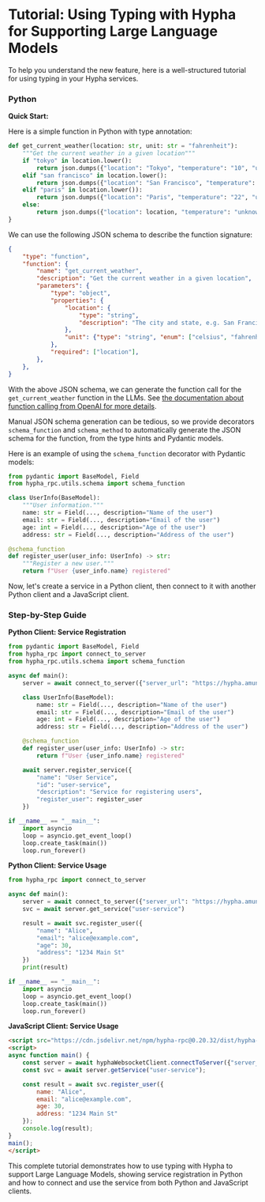 
# Tutorial: Using Typing with Hypha for Supporting Large Language Models

To help you understand the new feature, here is a well-structured tutorial for using typing in your Hypha services.

### Python

**Quick Start:**

Here is a simple function in Python with type annotation:

```python
def get_current_weather(location: str, unit: str = "fahrenheit"):
    """Get the current weather in a given location"""
    if "tokyo" in location.lower():
        return json.dumps({"location": "Tokyo", "temperature": "10", "unit": unit})
    elif "san francisco" in location.lower():
        return json.dumps({"location": "San Francisco", "temperature": "72", "unit": unit})
    elif "paris" in location.lower()):
        return json.dumps({"location": "Paris", "temperature": "22", "unit": unit})
    else:
        return json.dumps({"location": location, "temperature": "unknown"})
}
```

We can use the following JSON schema to describe the function signature:

```json
{
    "type": "function",
    "function": {
        "name": "get_current_weather",
        "description": "Get the current weather in a given location",
        "parameters": {
            "type": "object",
            "properties": {
                "location": {
                    "type": "string",
                    "description": "The city and state, e.g. San Francisco, CA",
                },
                "unit": {"type": "string", "enum": ["celsius", "fahrenheit"]},
            },
            "required": ["location"],
        },
    },
}
```

With the above JSON schema, we can generate the function call for the `get_current_weather` function in the LLMs. See [the documentation about function calling from OpenAI for more details](https://platform.openai.com/docs/guides/function-calling).

Manual JSON schema generation can be tedious, so we provide decorators `schema_function` and `schema_method` to automatically generate the JSON schema for the function, from the type hints and Pydantic models.

Here is an example of using the `schema_function` decorator with Pydantic models:

```python
from pydantic import BaseModel, Field
from hypha_rpc.utils.schema import schema_function

class UserInfo(BaseModel):
    """User information."""
    name: str = Field(..., description="Name of the user")
    email: str = Field(..., description="Email of the user")
    age: int = Field(..., description="Age of the user")
    address: str = Field(..., description="Address of the user")

@schema_function
def register_user(user_info: UserInfo) -> str:
    """Register a new user."""
    return f"User {user_info.name} registered"
```

Now, let's create a service in a Python client, then connect to it with another Python client and a JavaScript client.

### Step-by-Step Guide

**Python Client: Service Registration**

```python
from pydantic import BaseModel, Field
from hypha_rpc import connect_to_server
from hypha_rpc.utils.schema import schema_function

async def main():
    server = await connect_to_server({"server_url": "https://hypha.amun.ai"})

    class UserInfo(BaseModel):
        name: str = Field(..., description="Name of the user")
        email: str = Field(..., description="Email of the user")
        age: int = Field(..., description="Age of the user")
        address: str = Field(..., description="Address of the user")

    @schema_function
    def register_user(user_info: UserInfo) -> str:
        return f"User {user_info.name} registered"

    await server.register_service({
        "name": "User Service",
        "id": "user-service",
        "description": "Service for registering users",
        "register_user": register_user
    })

if __name__ == "__main__":
    import asyncio
    loop = asyncio.get_event_loop()
    loop.create_task(main())
    loop.run_forever()
```

**Python Client: Service Usage**

```python
from hypha_rpc import connect_to_server

async def main():
    server = await connect_to_server({"server_url": "https://hypha.amun.ai"})
    svc = await server.get_service("user-service")

    result = await svc.register_user({
        "name": "Alice",
        "email": "alice@example.com",
        "age": 30,
        "address": "1234 Main St"
    })
    print(result)

if __name__ == "__main__":
    import asyncio
    loop = asyncio.get_event_loop()
    loop.create_task(main())
    loop.run_forever()
```

**JavaScript Client: Service Usage**

```html
<script src="https://cdn.jsdelivr.net/npm/hypha-rpc@0.20.32/dist/hypha-rpc-websocket.min.js"></script>
<script>
async function main() {
    const server = await hyphaWebsocketClient.connectToServer({"server_url": "https://hypha.amun.ai"});
    const svc = await server.getService("user-service");

    const result = await svc.register_user({
        name: "Alice",
        email: "alice@example.com",
        age: 30,
        address: "1234 Main St"
    });
    console.log(result);
}
main();
</script>
```

This complete tutorial demonstrates how to use typing with Hypha to support Large Language Models, showing service registration in Python and how to connect and use the service from both Python and JavaScript clients.
